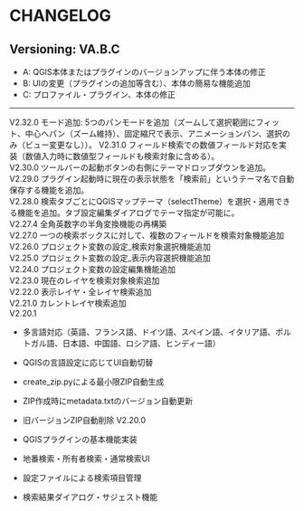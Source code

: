 # CHANGELOG

## Versioning: VA.B.C
- A: QGIS本体またはプラグインのバージョンアップに伴う本体の修正
- B: UIの変更（プラグインの追加等含む）、本体の簡易な機能追加
- C: プロファイル・プラグイン、本体の修正

---


V2.32.0 モード追加: 5つのパンモードを追加（ズームして選択範囲にフィット、中心へパン（ズーム維持）、固定縮尺で表示、アニメーションパン、選択のみ（ビュー変更なし））。
V2.31.0 フィールド検索での数値フィールド対応を実装（数値入力時に数値型フィールドも検索対象に含める）。  
V2.30.0 ツールバーの起動ボタンの右側にテーマドロップダウンを追加。   
V2.29.0 プラグイン起動時に現在の表示状態を「検索前」というテーマ名で自動保存する機能を追加。  
V2.28.0 検索タブごとにQGISマップテーマ（selectTheme）を選択・適用できる機能を追加。タブ設定編集ダイアログでテーマ指定が可能に。  
V2.27.4 全角英数字の半角変換機能の再構築  
V2.27.0 一つの検索ボックスに対して、複数のフィールドを検索対象機能追加  
V2.26.0 プロジェクト変数の設定_検索対象選択機能追加  
V2.25.0 プロジェクト変数の設定_表示内容選択機能追加  
V2.24.0 プロジェクト変数の設定編集機能追加  
V2.23.0 現在のレイヤを検索対象検索追加  
V2.22.0 表示レイヤ・全レイヤ検索追加  
V2.21.0 カレントレイヤ検索追加  
V2.20.1  
- 多言語対応（英語、フランス語、ドイツ語、スペイン語、イタリア語、ポルトガル語、日本語、中国語、ロシア語、ヒンディー語）  
- QGISの言語設定に応じてUI自動切替  
- create_zip.pyによる最小限ZIP自動生成
- ZIP作成時にmetadata.txtのバージョン自動更新
- 旧バージョンZIP自動削除
V2.20.0  
- QGISプラグインの基本機能実装
- 地番検索・所有者検索・通常検索UI
- 設定ファイルによる検索項目管理

- 検索結果ダイアログ・サジェスト機能
